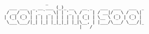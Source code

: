 <pre>                      _                                     
        ___ ___  _ __ ___ (_)_ __   __ _   ___  ___   ___  _ __  
       / __/ _ \| '_ ` _ \| | '_ \ / _` | / __|/ _ \ / _ \| '_ \ 
      | (_| (_) | | | | | | | | | | (_| | \__ \ (_) | (_) | | | |
       \___\___/|_| |_| |_|_|_| |_|\__, | |___/\___/ \___/|_| |_|
                                   |___/                         
</pre>